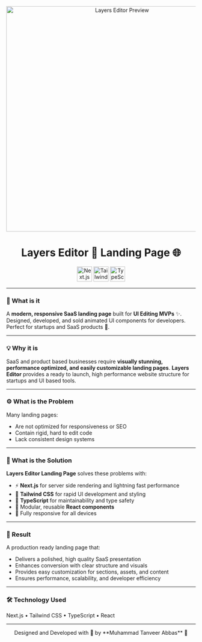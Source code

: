 <div align="center">
<img src="https://i.postimg.cc/3NW2LC04/Layer-editor.png" alt="Layers Editor Preview" width="600" />
<h1 align="center">Layers Editor 🎨 Landing Page 🌐</h1>
<div align="center">
  <img src="https://img.shields.io/badge/Next.js-black?style=for-the-badge&logo=next.js" height="40" alt="Next.js logo" />
  <img src="https://img.shields.io/badge/Tailwind_CSS-38B2AC?style=for-the-badge&logo=tailwind-css&logoColor=white" height="40" alt="Tailwind CSS logo" />
  <img src="https://img.shields.io/badge/TypeScript-3178C6?style=for-the-badge&logo=typescript&logoColor=white" height="40" alt="TypeScript logo" />
</div>
</div>

---

### 🧠 What is it

A **modern, responsive SaaS landing page** built for **UI Editing MVPs** ✨.
Designed, developed, and sold animated UI components for developers. Perfect for startups and SaaS products 🚀.

---

### 💡 Why it is

SaaS and product based businesses require **visually stunning, performance optimized, and easily customizable landing pages**.
**Layers Editor** provides a ready to launch, high performance website structure for startups and UI based tools.

---

### ⚙️ What is the Problem

Many landing pages:

- Are not optimized for responsiveness or SEO
- Contain rigid, hard to edit code
- Lack consistent design systems

---

### 🧩 What is the Solution

**Layers Editor Landing Page** solves these problems with:

- ⚡ **Next.js** for server side rendering and lightning fast performance
- 🎨 **Tailwind CSS** for rapid UI development and styling
- 🧠 **TypeScript** for maintainability and type safety
- 🧩 Modular, reusable **React components**
- 📱 Fully responsive for all devices

---

### 🚀 Result

A production ready landing page that:

- Delivers a polished, high quality SaaS presentation
- Enhances conversion with clear structure and visuals
- Provides easy customization for sections, assets, and content
- Ensures performance, scalability, and developer efficiency

---

### 🛠️ Technology Used

Next.js • Tailwind CSS • TypeScript • React

---

<div align="center">
Designed and Developed with 🧠 by **Muhammad Tanveer Abbas** 🌟
</div>


